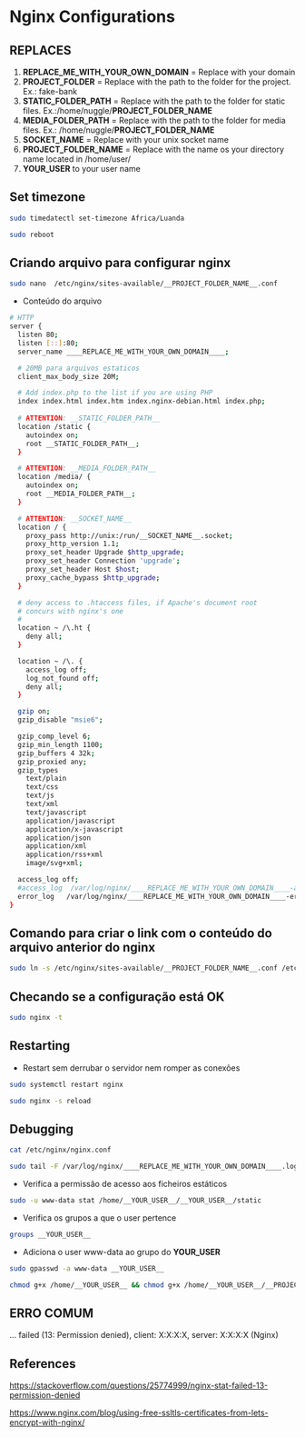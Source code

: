 # Nginx Configurations

## REPLACES
1. ____REPLACE_ME_WITH_YOUR_OWN_DOMAIN____ = Replace with your domain 
2. __PROJECT_FOLDER__ = Replace with the path to the folder for the project. Ex.: fake-bank
3. __STATIC_FOLDER_PATH__ = Replace with the path to the folder for static files. Ex.:/home/nuggle/__PROJECT_FOLDER_NAME__
4. __MEDIA_FOLDER_PATH__ = Replace with the path to the folder for media files. Ex.: /home/nuggle/__PROJECT_FOLDER_NAME__
5. __SOCKET_NAME__ = Replace with your unix socket name
6. __PROJECT_FOLDER_NAME__ = Replace with the name os your directory name located in /home/user/
7. __YOUR_USER__ to your user name

## Set timezone
```bash
sudo timedatectl set-timezone Africa/Luanda
```

```bash
sudo reboot
```

## Criando arquivo para configurar nginx
```bash
sudo nano  /etc/nginx/sites-available/__PROJECT_FOLDER_NAME__.conf
```

- Conteúdo do arquivo
```bash
# HTTP
server {
  listen 80;
  listen [::]:80;
  server_name ____REPLACE_ME_WITH_YOUR_OWN_DOMAIN____;

  # 20MB para arquivos estaticos
  client_max_body_size 20M;

  # Add index.php to the list if you are using PHP
  index index.html index.htm index.nginx-debian.html index.php;
  
  # ATTENTION: __STATIC_FOLDER_PATH__
  location /static {
    autoindex on;
    root __STATIC_FOLDER_PATH__;
  }

  # ATTENTION: __MEDIA_FOLDER_PATH__ 
  location /media/ {
    autoindex on;
    root __MEDIA_FOLDER_PATH__;
  }

  # ATTENTION: __SOCKET_NAME__
  location / {
    proxy_pass http://unix:/run/__SOCKET_NAME__.socket;
    proxy_http_version 1.1;
    proxy_set_header Upgrade $http_upgrade;
    proxy_set_header Connection 'upgrade';
    proxy_set_header Host $host;
    proxy_cache_bypass $http_upgrade;
  }

  # deny access to .htaccess files, if Apache's document root
  # concurs with nginx's one
  #
  location ~ /\.ht {
    deny all;
  }

  location ~ /\. {
    access_log off;
    log_not_found off;
    deny all;
  }

  gzip on;
  gzip_disable "msie6";

  gzip_comp_level 6;
  gzip_min_length 1100;
  gzip_buffers 4 32k;
  gzip_proxied any;
  gzip_types
    text/plain
    text/css
    text/js
    text/xml
    text/javascript
    application/javascript
    application/x-javascript
    application/json
    application/xml
    application/rss+xml
    image/svg+xml;

  access_log off;
  #access_log  /var/log/nginx/____REPLACE_ME_WITH_YOUR_OWN_DOMAIN____-access.log;
  error_log   /var/log/nginx/____REPLACE_ME_WITH_YOUR_OWN_DOMAIN____-error.log;
}
```

## Comando para criar o link com o conteúdo do arquivo anterior do nginx
```bash
sudo ln -s /etc/nginx/sites-available/__PROJECT_FOLDER_NAME__.conf /etc/nginx/sites-enabled/__PROJECT_FOLDER_NAME__.conf
```

## Checando se a configuração está OK
```bash
sudo nginx -t
```

## Restarting
- Restart sem derrubar o servidor nem romper as conexões

```bash
sudo systemctl restart nginx
 ```

```bash
sudo nginx -s reload           
 ```    

## Debugging
```bash
cat /etc/nginx/nginx.conf
```

```bash
sudo tail -F /var/log/nginx/____REPLACE_ME_WITH_YOUR_OWN_DOMAIN____.log
```

- Verifica a permissão de acesso aos ficheiros estáticos
```bash
sudo -u www-data stat /home/__YOUR_USER__/__YOUR_USER__/static                     
```

- Verifica os grupos a que o user pertence  
```bash
groups __YOUR_USER__                                                        
```

- Adiciona o user www-data ao grupo do __YOUR_USER__
```bash
sudo gpasswd -a www-data __YOUR_USER__                                      
```

```bash
chmod g+x /home/__YOUR_USER__ && chmod g+x /home/__YOUR_USER__/__PROJECT_FOLDER_NAME__ && chmod g+x /home/__YOUR_USER__/__PROJECT_FOLDER_NAME__/static
```

## ERRO COMUM
... failed (13: Permission denied), client: X:X:X:X, server: X:X:X:X (Nginx)

## References
https://stackoverflow.com/questions/25774999/nginx-stat-failed-13-permission-denied

 https://www.nginx.com/blog/using-free-ssltls-certificates-from-lets-encrypt-with-nginx/
